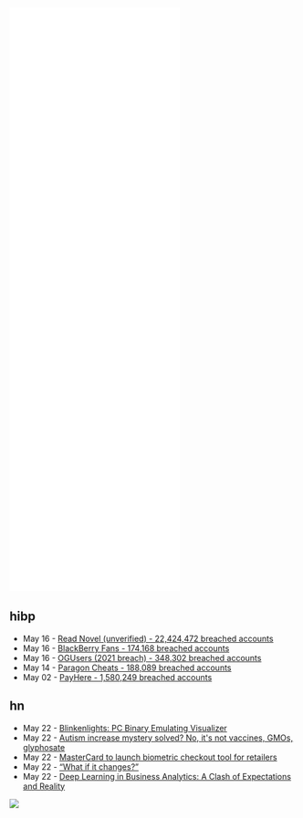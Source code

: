 ![Metrics](https://raw.githubusercontent.com/phixion/phixion/master/metrics.svg)

## hibp

<!--
for https://github.com/phixion/phixion/blob/main/.github/workflows/feeds.yml
-->
<!--START_SECTION:haveibeenpwnd-->
- May 16 - [Read Novel (unverified) - 22,424,472 breached accounts](https://haveibeenpwned.com/PwnedWebsites#ReadNovel)
- May 16 - [BlackBerry Fans - 174,168 breached accounts](https://haveibeenpwned.com/PwnedWebsites#BlackBerryFans)
- May 16 - [OGUsers (2021 breach) - 348,302 breached accounts](https://haveibeenpwned.com/PwnedWebsites#OGUsers2021)
- May 14 - [Paragon Cheats - 188,089 breached accounts](https://haveibeenpwned.com/PwnedWebsites#ParagonCheats)
- May 02 - [PayHere - 1,580,249 breached accounts](https://haveibeenpwned.com/PwnedWebsites#PayHere)
<!--END_SECTION:haveibeenpwnd-->

## hn

<!--
for https://github.com/phixion/phixion/blob/main/.github/workflows/feeds.yml
-->
<!--START_SECTION:hn-->
- May 22 - [Blinkenlights: PC Binary Emulating Visualizer](https://justine.lol/blinkenlights/)
- May 22 - [Autism increase mystery solved? No, it's not vaccines, GMOs, glyphosate](https://geneticliteracyproject.org/2022/05/20/autism-increase-mystery-solved-no-its-not-vaccines-gmos-glyphosate-or-organic-foods/)
- May 22 - [MasterCard to launch biometric checkout tool for retailers](https://www.retaildive.com/news/mastercard-biometric-checkout-retailers/624056/)
- May 22 - [“What if it changes?”](https://chriskiehl.com/article/the-tyranny-of-what-if-it-changes)
- May 22 - [Deep Learning in Business Analytics: A Clash of Expectations and Reality](https://arxiv.org/abs/2205.09337)
<!--END_SECTION:hn-->

<!--
for https://yhype.me
-->
![](https://hit.yhype.me/github/profile?user_id=13013670)
